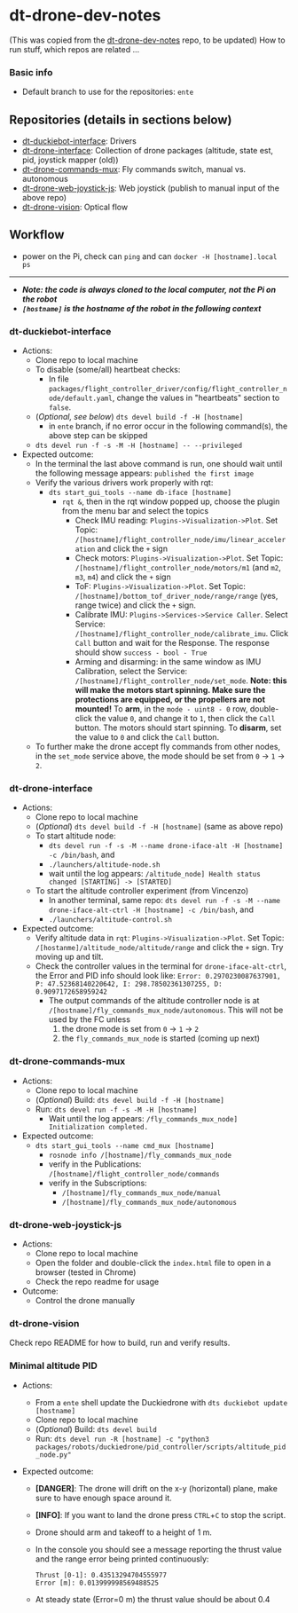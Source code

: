 # dt-drone-dev-notes

(This was copied from the [dt-drone-dev-notes](https://github.com/duckietown/dt-drone-dev-notes) repo, to be updated)
How to run stuff, which repos are related ...

### Basic info
* Default branch to use for the repositories: `ente`

## Repositories (details in sections below)
* [dt-duckiebot-interface](https://github.com/duckietown/dt-duckiebot-interface): Drivers
* [dt-drone-interface](https://github.com/duckietown/dt-drone-interface): Collection of drone packages (altitude, state est, pid, joystick mapper (old))
* [dt-drone-commands-mux](https://github.com/duckietown/dt-drone-commands-mux): Fly commands switch, manual vs. autonomous
* [dt-drone-web-joystick-js](https://github.com/duckietown/dt-drone-web-joystick-js): Web joystick (publish to manual input of the above repo)
* [dt-drone-vision](https://github.com/duckietown/dt-drone-vision): Optical flow

## Workflow

* power on the Pi, check can `ping` and can `docker -H [hostname].local ps`

---
* ***Note: the code is always cloned to the local computer, not the Pi on the robot***
* ***`[hostname]` is the hostname of the robot in the following context***
### dt-duckiebot-interface
* Actions:
    * Clone repo to local machine
    * To disable (some/all) heartbeat checks:
      * In file `packages/flight_controller_driver/config/flight_controller_node/default.yaml`, change the values in "heartbeats" section to `false`.
    * (*Optional, see below*) `dts devel build -f -H [hostname]`
      * in `ente` branch, if no error occur in the following command(s), the above step can be skipped
    * `dts devel run -f -s -M -H [hostname] -- --privileged`
* Expected outcome:
  * In the terminal the last above command is run, one should wait until the following message appears: `published the first image`
  * Verify the various drivers work properly with rqt:
    * `dts start_gui_tools --name db-iface [hostname]`
      * `rqt &`, then in the rqt window popped up, choose the plugin from the menu bar and select the topics
        * Check IMU reading: `Plugins->Visualization->Plot`. Set Topic: `/[hostname]/flight_controller_node/imu/linear_acceleration` and click the `+` sign
        * Check motors: `Plugins->Visualization->Plot`. Set Topic: `/[hostname]/flight_controller_node/motors/m1` (and `m2`, `m3`, `m4`) and click the `+` sign
        * ToF: `Plugins->Visualization->Plot`. Set Topic: `/[hostname]/bottom_tof_driver_node/range/range` (yes, range twice) and click the `+` sign.
        * Calibrate IMU: `Plugins->Services->Service Caller`. Select Service: `/[hostname]/flight_controller_node/calibrate_imu`. Click `Call` button and wait for the Response. The response should show `success - bool - True`
        * Arming and disarming: in the same window as IMU Calibration, select the Service: `/[hostname]/flight_controller_node/set_mode`. **Note: this will make the motors start spinning. Make sure the protections are equipped, or the propellers are not mounted!** To **arm**, in the `mode - uint8 - 0` row, double-click the value `0`, and change it to `1`, then click the `Call` button. The motors should start spinning. To **disarm**, set the value to `0` and click the `Call` button.
  * To further make the drone accept fly commands from other nodes, in the `set_mode` service above, the mode should be set from `0` -> `1` -> `2`.

### dt-drone-interface
* Actions:
  * Clone repo to local machine
  * (*Optional*) `dts devel build -f -H [hostname]` (same as above repo)
  * To start altitude node:
    * `dts devel run -f -s -M --name drone-iface-alt -H [hostname] -c /bin/bash`, and
    * `./launchers/altitude-node.sh`
    * wait until the log appears: `/altitude_node] Health status changed [STARTING] -> [STARTED]`
  * To start the altitude controller experiment (from Vincenzo)
    * In another terminal, same repo: `dts devel run -f -s -M --name drone-iface-alt-ctrl -H [hostname] -c /bin/bash`, and
    * `./launchers/altitude-control.sh`
* Expected outcome:
  * Verify altitude data in `rqt`: `Plugins->Visualization->Plot`. Set Topic: `/[hostanme]/altitude_node/altitude/range` and click the `+` sign. Try moving up and tilt.
  * Check the controller values in the terminal for `drone-iface-alt-ctrl`, the Error and PID info should look like: `Error: 0.2970230087637901, P: 47.52368140220642, I: 298.78502361307255, D: 0.9097172658959242`
    * The output commands of the altitude controller node is at `/[hostname]/fly_commands_mux_node/autonomous`. This will not be used by the FC unless
      1. the drone mode is set from `0` -> `1` -> `2`
      2. the `fly_commands_mux_node` is started (coming up next)

### dt-drone-commands-mux
* Actions:
  * Clone repo to local machine
  * (*Optional*) Build: `dts devel build -f -H [hostname]`
  * Run: `dts devel run -f -s -M -H [hostname]`
    * Wait until the log appears: `/fly_commands_mux_node] Initialization completed.`
* Expected outcome:
  * `dts start_gui_tools --name cmd_mux [hostname]`
    * `rosnode info /[hostname]/fly_commands_mux_node`
    * verify in the Publications: `/[hostname]/flight_controller_node/commands`
    * verify in the Subscriptions:
      * `/[hostname]/fly_commands_mux_node/manual`
      * `/[hostname]/fly_commands_mux_node/autonomous`

### dt-drone-web-joystick-js
* Actions:
  * Clone repo to local machine
  * Open the folder and double-click the `index.html` file to open in a browser (tested in Chrome)
  * Check the repo readme for usage
* Outcome:
  * Control the drone manually

### dt-drone-vision
Check repo README for how to build, run and verify results.

### Minimal altitude PID
* Actions:
  * From a `ente` shell update the Duckiedrone with `dts duckiebot update [hostname]`
  * Clone repo to local machine
  * (*Optional*) Build: `dts devel build`
  * Run: `dts devel run -R [hostname] -c "python3 packages/robots/duckiedrone/pid_controller/scripts/altitude_pid_node.py"`

* Expected outcome:
  * **[DANGER]**: The drone will drift on the x-y (horizontal) plane, make sure to have enough space around it.
  * **[INFO]**: If you want to land the drone press `CTRL`+`C` to stop the script.
  * Drone should arm and takeoff to a height of 1 m.
  * In the console you should see a message reporting the thrust value and the range error being printed continuously:
    
    ```
    Thrust [0-1]: 0.43513294704555977
    Error [m]: 0.013999998569488525
    ```
  * At steady state (Error=0 m) the thrust value should be about 0.4